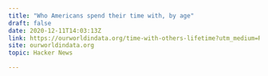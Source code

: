```yaml
---
title: "Who Americans spend their time with, by age"
draft: false
date: 2020-12-11T14:03:13Z
link: https://ourworldindata.org/time-with-others-lifetime?utm_medium=RSS&utm_source=hune
site: ourworldindata.org
topic: Hacker News  

---
```

